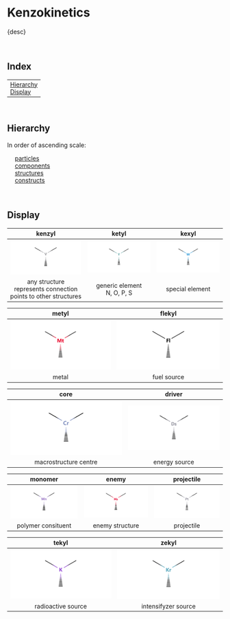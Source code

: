 # Kenzokinetics

{desc}


<br>


## Index

<table>
  <td>
    <a href="#hierarchy">Hierarchy</a> <br>
    <a href="#display">Display</a>
  </td>
</table>


<br>


## Hierarchy

In order of ascending scale:

&emsp; [particles](particles)  
&emsp; [components](components)  
&emsp; [structures](structures)  
&emsp; [constructs](constructs)


<br>


## Display

| kenzyl | ketyl | kexyl |
| :----: | :---: | :---: |
| ![kenzyl](../.assets/kenzokinetics/display/kenzyl.png) | ![katyl](../.assets/kenzokinetics/display/ketyl.png) | ![kexyl](../.assets/kenzokinetics/display/kexyl.png) |
| any structure <br> represents connection points to other structures | generic element <br> N, O, P, S | special element |

| metyl | flekyl |
| :---: | :----: |
| ![metyl](../.assets/kenzokinetics/display/metyl.png) | ![fleky](../.assets/kenzokinetics/display/flekyl.png) |
| metal | fuel source |

| core | driver |
| :--: | :----: |
| ![core](../.assets/kenzokinetics/display/core.png) | ![driver](../.assets/kenzokinetics/display/driver.png) |
| macrostructure centre | energy source |

| monomer | enemy | projectile |
| :-----: | :---: | :--------: |
| ![monomer](../.assets/kenzokinetics/display/monomer.png) | ![enemy](../.assets/kenzokinetics/display/enemy.png) | ![projectile](../.assets/kenzokinetics/display/projectile.png)
| polymer consituent | enemy structure | projectile |

| tekyl | zekyl |
| :---: | :---: |
| ![tekyl](../.assets/kenzokinetics/display/tekyl.png) | ![zekyl](../.assets/kenzokinetics/display/zekyl.png) |
| radioactive source | intensifyzer source | 
